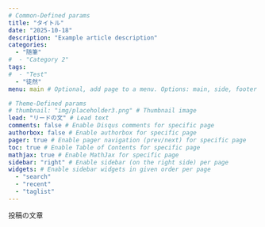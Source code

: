 ```yaml
---
# Common-Defined params
title: "タイトル"
date: "2025-10-18"
description: "Example article description"
categories:
  - "随筆"
#  - "Category 2"
tags:
#  - "Test"
  - "徒然"
menu: main # Optional, add page to a menu. Options: main, side, footer

# Theme-Defined params
# thumbnail: "img/placeholder3.png" # Thumbnail image
lead: "リードの文" # Lead text
comments: false # Enable Disqus comments for specific page
authorbox: false # Enable authorbox for specific page
pager: true # Enable pager navigation (prev/next) for specific page
toc: true # Enable Table of Contents for specific page
mathjax: true # Enable MathJax for specific page
sidebar: "right" # Enable sidebar (on the right side) per page
widgets: # Enable sidebar widgets in given order per page
  - "search"
  - "recent"
  - "taglist"
---
```


投稿の文章
